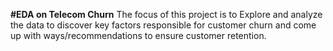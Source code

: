 **#EDA on Telecom Churn**
The focus of this project is to Explore and analyze the data to discover key factors responsible for customer churn and come up with ways/recommendations to ensure customer retention.
